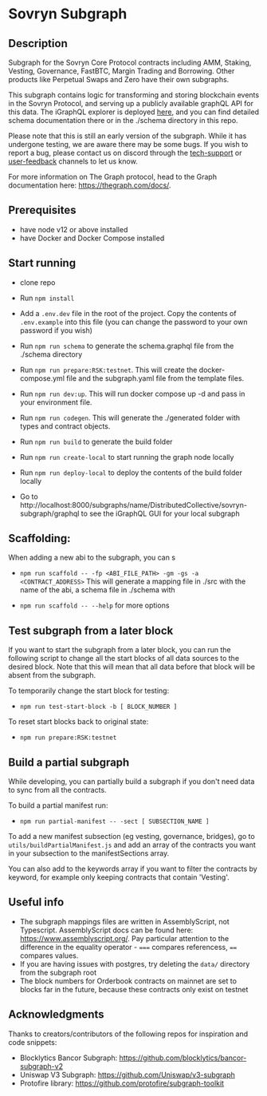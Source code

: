 # Sovryn Subgraph

## Description

Subgraph for the Sovryn Core Protocol contracts including AMM, Staking, Vesting, Governance, FastBTC, Margin Trading and Borrowing. Other products like Perpetual Swaps and Zero have their own subgraphs.

This subgraph contains logic for transforming and storing blockchain events in the Sovryn Protocol, and serving up a publicly available graphQL API for this data. The iGraphQL explorer is deployed [here](https://subgraph.sovryn.app/subgraphs/name/DistributedCollective/sovryn-subgraph/graphql), and you can find detailed schema documentation there or in the ./schema directory in this repo.

Please note that this is still an early version of the subgraph. While it has undergone testing, we are aware there may be some bugs. If you wish to report a bug, please contact us on discord through the [tech-support](https://discord.com/channels/729675474665603133/813119624098611260) or [user-feedback](https://discord.com/channels/729675474665603133/750376232771780608) channels to let us know.

For more information on The Graph protocol, head to the Graph documentation here: https://thegraph.com/docs/.

## Prerequisites

- have node v12 or above installed
- have Docker and Docker Compose installed

## Start running

- clone repo
- Run `npm install`

- Add a `.env.dev` file in the root of the project. Copy the contents of `.env.example` into this file (you can change the password to your own password if you wish)

- Run `npm run schema` to generate the schema.graphql file from the ./schema directory

- Run `npm run prepare:RSK:testnet`. This will create the docker-compose.yml file and the subgraph.yaml file from the template files.
- Run `npm run dev:up`. This will run docker compose up -d and pass in your environment file.
- Run `npm run codegen`. This will generate the ./generated folder with types and contract objects.
- Run `npm run build` to generate the build folder
- Run `npm run create-local` to start running the graph node locally
- Run `npm run deploy-local` to deploy the contents of the build folder locally
- Go to http://localhost:8000/subgraphs/name/DistributedCollective/sovryn-subgraph/graphql to see the iGraphQL GUI for your local subgraph

## Scaffolding:

When adding a new abi to the subgraph, you can s

- `npm run scaffold -- -fp <ABI_FILE_PATH> -gm -gs -a <CONTRACT_ADDRESS>`
  This will generate a mapping file in ./src with the name of the abi, a schema file in ./schema with

- `npm run scaffold -- --help` for more options

## Test subgraph from a later block

If you want to start the subgraph from a later block, you can run the following script to change all the start blocks of all data sources to the desired block. Note that this will mean that all data before that block will be absent from the subgraph.

To temporarily change the start block for testing:

- `npm run test-start-block -b [ BLOCK_NUMBER ]`

To reset start blocks back to original state:

- `npm run prepare:RSK:testnet`

## Build a partial subgraph

While developing, you can partially build a subgraph if you don't need data to sync from all the contracts.

To build a partial manifest run:

- `npm run partial-manifest -- -sect [ SUBSECTION_NAME ]`

To add a new manifest subsection (eg vesting, governance, bridges), go to `utils/buildPartialManifest.js` and add an array of the contracts you want in your subsection to the manifestSections array.

You can also add to the keywords array if you want to filter the contracts by keyword, for example only keeping contracts that contain 'Vesting'.

## Useful info

- The subgraph mappings files are written in AssemblyScript, not Typescript. AssemblyScript docs can be found here: https://www.assemblyscript.org/. Pay particular attention to the difference in the equality operator - `===` compares referencess, `==` compares values.
- If you are having issues with postgres, try deleting the `data/` directory from the subgraph root
- The block numbers for Orderbook contracts on mainnet are set to blocks far in the future, because these contracts only exist on testnet

## Acknowledgments

Thanks to creators/contributors of the following repos for inspiration and code snippets:

- Blocklytics Bancor Subgraph: https://github.com/blocklytics/bancor-subgraph-v2
- Uniswap V3 Subgraph: https://github.com/Uniswap/v3-subgraph
- Protofire library: https://github.com/protofire/subgraph-toolkit
